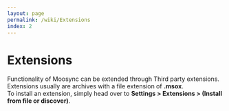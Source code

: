 ```yaml
---
layout: page
permalink: /wiki/Extensions
index: 2
---
```


# Extensions

Functionality of Moosync can be extended through Third party extensions.  
Extensions usually are archives with a file extension of **.msox**.  
To install an extension, simply head over to **Settings > Extensions > (Install from file or discover)**.
